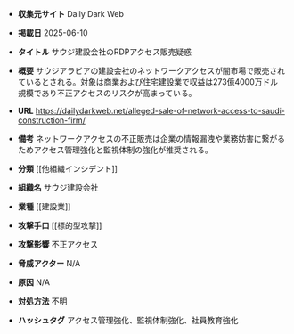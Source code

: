 - **収集元サイト**
Daily Dark Web

- **掲載日**
2025-06-10

- **タイトル**
サウジ建設会社のRDPアクセス販売疑惑

- **概要**
サウジアラビアの建設会社のネットワークアクセスが闇市場で販売されているとされる。対象は商業および住宅建設業で収益は273億4000万ドル規模であり不正アクセスのリスクが高まっている。

- **URL**
https://dailydarkweb.net/alleged-sale-of-network-access-to-saudi-construction-firm/

- **備考**
ネットワークアクセスの不正販売は企業の情報漏洩や業務妨害に繋がるためアクセス管理強化と監視体制の強化が推奨される。

- **分類**
[[他組織インシデント]]

- **組織名**
サウジ建設会社

- **業種**
[[建設業]]

- **攻撃手口**
[[標的型攻撃]]

- **攻撃影響**
不正アクセス

- **脅威アクター**
N/A

- **原因**
N/A

- **対処方法**
不明

- **ハッシュタグ**
アクセス管理強化、監視体制強化、社員教育強化
